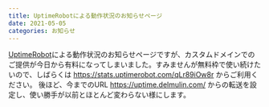 ```yaml
---
title: UptimeRobotによる動作状況のお知らせページ
date: 2021-05-05
categories: お知らせ
---
```


[UptimeRobot](https://uptimerobot.com/?rid=fbcfab9671574f)による動作状況のお知らせページですが、カスタムドメインでのご提供が今日から有料になってしまいました。すみませんが無料枠で使い続けたいので、しばらくは https://stats.uptimerobot.com/qLr89iOw8r からご利用ください。
後ほど、今までのURL https://uptime.delmulin.com/ からの転送を設定し、使い勝手が以前とほとんど変わらない様にします。
